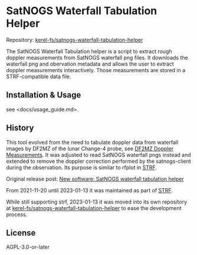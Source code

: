 # SatNOGS Waterfall Tabulation Helper

Repository: [kerel-fs/satnogs-waterfall-tabulation-helper](https://gitlab.com/kerel-fs/satnogs-waterfall-tabulation-helper)

The SatNOGS Waterfall Tabulation helper is a script to extract rough doppler measurements
from SatNOGS waterfall png files. It downloads the waterfall png and obervation metadata and
allows the user to extract doppler measurements interactively.
Those measurements are stored in a STRF-compatible data file.

## Installation & Usage

see <docs/usage_guide.md>.

## History

This tool evolved from the need to tabulate doppler data from waterfall images by DF2MZ of the lunar Change-4 probe,
see [DF2MZ Doppler Measurements](https://gitlab.com/kerel-fs/jupyter-notebooks/tree/master/change4/data#df2mz-doppler-measurements).
It was adjusted to read SatNOGS waterfall pngs instead and extended to
remove the doppler correction performed by the satnogs-client during the observation.
Its purpose is similar to rfplot in [STRF](https://github.com/cbassa/strf).

Original release post: [New software: SatNOGS waterfall tabulation helper](https://community.libre.space/t/new-software-satnogs-waterfall-tabulation-helper/4380)

From 2021-11-20 until 2023-01-13 it was maintained as part of [STRF](https://github.com/cbassa/strf).

While still supporting strf, 2023-01-13 it was moved into its own repository at
[kerel-fs/satnogs-waterfall-tabulation-helper](https://gitlab.com/kerel-fs/satnogs-waterfall-tabulation-helper)
to ease the development process.

## License

AGPL-3.0-or-later
